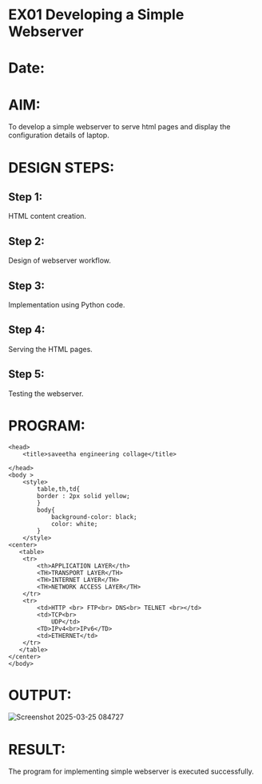 # EX01 Developing a Simple Webserver

# Date:
# AIM:
To develop a simple webserver to serve html pages and display the configuration details of laptop.

# DESIGN STEPS:
## Step 1:
HTML content creation.

## Step 2:
Design of webserver workflow.

## Step 3:
Implementation using Python code.

## Step 4:
Serving the HTML pages.

## Step 5:
Testing the webserver.

# PROGRAM:
```
<head>
    <title>saveetha engineering collage</title>
    
</head>
<body >
    <style>
        table,th,td{
        border : 2px solid yellow;
        }
        body{
            background-color: black;
            color: white;
        }
    </style>
<center>
   <table>
    <tr>
        <th>APPLICATION LAYER</th>
        <TH>TRANSPORT LAYER</TH>
        <TH>INTERNET LAYER</TH>
        <TH>NETWORK ACCESS LAYER</TH>
    </tr>
    <tr>
        <td>HTTP <br> FTP<br> DNS<br> TELNET <br></td>
        <td>TCP<br>
            UDP</td>
        <TD>IPv4<br>IPv6</TD>
        <td>ETHERNET</td>
    </tr>
   </table>
</center>
</body>
```
# OUTPUT:

![Screenshot 2025-03-25 084727](https://github.com/user-attachments/assets/2a56008b-a890-438f-8850-e2597185f980)


# RESULT:
The program for implementing simple webserver is executed successfully.
